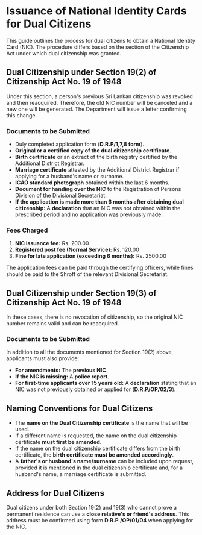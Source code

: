 # Issuance of National Identity Cards for Dual Citizens

This guide outlines the process for dual citizens to obtain a National Identity Card (NIC). The procedure differs based on the section of the Citizenship Act under which dual citizenship was granted.

## Dual Citizenship under Section 19(2) of Citizenship Act No. 19 of 1948

Under this section, a person's previous Sri Lankan citizenship was revoked and then reacquired. Therefore, the old NIC number will be canceled and a new one will be generated. The Department will issue a letter confirming this change.

### Documents to be Submitted

* Duly completed application form (**D.R.P/1,7,8 form**).
* **Original or a certified copy of the dual citizenship certificate**.
* **Birth certificate** or an extract of the birth registry certified by the Additional District Registrar.
* **Marriage certificate** attested by the Additional District Registrar if applying for a husband's name or surname.
* **ICAO standard photograph** obtained within the last 6 months.
* **Document for handing over the NIC** to the Registration of Persons Division of the Divisional Secretariat.
* **If the application is made more than 6 months after obtaining dual citizenship:** A **declaration** that an NIC was not obtained within the prescribed period and no application was previously made.

### Fees Charged

1.  **NIC issuance fee:** Rs. 200.00
2.  **Registered post fee (Normal Service):** Rs. 120.00
3.  **Fine for late application (exceeding 6 months):** Rs. 2500.00

The application fees can be paid through the certifying officers, while fines should be paid to the Shroff of the relevant Divisional Secretariat.

## Dual Citizenship under Section 19(3) of Citizenship Act No. 19 of 1948

In these cases, there is no revocation of citizenship, so the original NIC number remains valid and can be reacquired.

### Documents to be Submitted

In addition to all the documents mentioned for Section 19(2) above, applicants must also provide:

* **For amendments:** The **previous NIC**.
* **If the NIC is missing:** A **police report**.
* **For first-time applicants over 15 years old:** A **declaration** stating that an NIC was not previously obtained or applied for (**D.R.P/OP/02/3**).

## Naming Conventions for Dual Citizens

* The **name on the Dual Citizenship certificate** is the name that will be used.
* If a different name is requested, the name on the dual citizenship certificate **must first be amended**.
* If the name on the dual citizenship certificate differs from the birth certificate, the **birth certificate must be amended accordingly**.
* A **father's or husband's name/surname** can be included upon request, provided it is mentioned in the dual citizenship certificate and, for a husband's name, a marriage certificate is submitted.

## Address for Dual Citizens

Dual citizens under both Section 19(2) and 19(3) who cannot prove a permanent residence can use a **close relative's or friend's address**. This address must be confirmed using form **D.R.P./OP/01/04** when applying for the NIC.